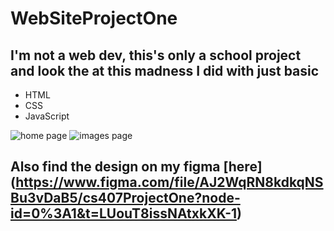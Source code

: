 # WebSiteProjectOne

## I'm not a web dev, this's only a school project and look the at this madness I did with just basic

* HTML
* CSS
* JavaScript

![home page](https://user-images.githubusercontent.com/89961275/221352893-9509dcf9-1272-4c79-9ec2-6e215426a6c7.png)
![images page](https://user-images.githubusercontent.com/89961275/221352897-365f84e9-3933-4c25-88ec-c504ad8a9000.png)

## Also find the design on my figma [here] (https://www.figma.com/file/AJ2WqRN8kdkqNSBu3vDaB5/cs407ProjectOne?node-id=0%3A1&t=LUouT8issNAtxkXK-1)

